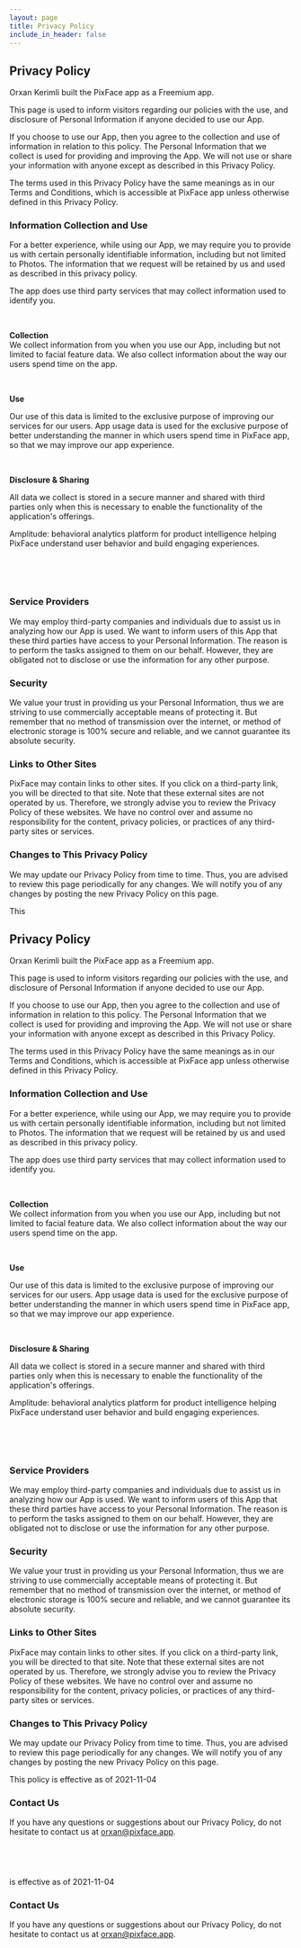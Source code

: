 ```yaml
---
layout: page
title: Privacy Policy
include_in_header: false
---
```


## Privacy Policy

Orxan Kerimli built the PixFace app as a Freemium app.

This page is used to inform visitors regarding our policies with the use, and disclosure of Personal Information if anyone decided to use our App.

If you choose to use our App, then you agree to the collection and use of information in relation to this policy. The Personal Information that we collect is used for providing and improving the App. We will not use or share your information with anyone except as described in this Privacy Policy.

The terms used in this Privacy Policy have the same meanings as in our Terms and Conditions, which is accessible at PixFace app unless otherwise defined in this Privacy Policy.

### Information Collection and Use

For a better experience, while using our App, we may require you to provide us with certain personally identifiable information, including but not limited to Photos. The information that we request will be retained by us and used as described in this privacy policy.

The app does use third party services that may collect information used to identify you.

‍

**Collection**  
We collect information from you when you use our App, including but not limited to facial feature data. We also collect information about the way our users spend time on the app.

‍

**Use**

Our use of this data is limited to the exclusive purpose of improving our services for our users. App usage data is used for the exclusive purpose of better understanding the manner in which users spend time in PixFace app, so that we may improve our app experience.

‍

**Disclosure & Sharing**

All data we collect is stored in a secure manner and shared with third parties only when this is necessary to enable the functionality of the application's offerings.

Amplitude: behavioral analytics platform for product intelligence helping PixFace understand user behavior and build engaging experiences.

‍

‍

### Service Providers

We may employ third-party companies and individuals due to assist us in analyzing how our App is used. We want to inform users of this App that these third parties have access to your Personal Information. The reason is to perform the tasks assigned to them on our behalf. However, they are obligated not to disclose or use the information for any other purpose.

### Security

We value your trust in providing us your Personal Information, thus we are striving to use commercially acceptable means of protecting it. But remember that no method of transmission over the internet, or method of electronic storage is 100% secure and reliable, and we cannot guarantee its absolute security.

### Links to Other Sites

PixFace may contain links to other sites. If you click on a third-party link, you will be directed to that site. Note that these external sites are not operated by us. Therefore, we strongly advise you to review the Privacy Policy of these websites. We have no control over and assume no responsibility for the content, privacy policies, or practices of any third-party sites or services.

### Changes to This Privacy Policy

We may update our Privacy Policy from time to time. Thus, you are advised to review this page periodically for any changes. We will notify you of any changes by posting the new Privacy Policy on this page.

This

<div style="
    font-family: SF Pro Display;
    font-size: 14px;
">

## Privacy Policy

Orxan Kerimli built the PixFace app as a Freemium app.

This page is used to inform visitors regarding our policies with the use, and disclosure of Personal Information if anyone decided to use our App.

If you choose to use our App, then you agree to the collection and use of information in relation to this policy. The Personal Information that we collect is used for providing and improving the App. We will not use or share your information with anyone except as described in this Privacy Policy.

The terms used in this Privacy Policy have the same meanings as in our Terms and Conditions, which is accessible at PixFace app unless otherwise defined in this Privacy Policy.

### Information Collection and Use

For a better experience, while using our App, we may require you to provide us with certain personally identifiable information, including but not limited to Photos. The information that we request will be retained by us and used as described in this privacy policy.

The app does use third party services that may collect information used to identify you.

‍

**Collection**  
We collect information from you when you use our App, including but not limited to facial feature data. We also collect information about the way our users spend time on the app.

‍

**Use**

Our use of this data is limited to the exclusive purpose of improving our services for our users. App usage data is used for the exclusive purpose of better understanding the manner in which users spend time in PixFace app, so that we may improve our app experience.

‍

**Disclosure & Sharing**

All data we collect is stored in a secure manner and shared with third parties only when this is necessary to enable the functionality of the application's offerings.

Amplitude: behavioral analytics platform for product intelligence helping PixFace understand user behavior and build engaging experiences.

‍

‍

### Service Providers

We may employ third-party companies and individuals due to assist us in analyzing how our App is used. We want to inform users of this App that these third parties have access to your Personal Information. The reason is to perform the tasks assigned to them on our behalf. However, they are obligated not to disclose or use the information for any other purpose.

### Security

We value your trust in providing us your Personal Information, thus we are striving to use commercially acceptable means of protecting it. But remember that no method of transmission over the internet, or method of electronic storage is 100% secure and reliable, and we cannot guarantee its absolute security.

### Links to Other Sites

PixFace may contain links to other sites. If you click on a third-party link, you will be directed to that site. Note that these external sites are not operated by us. Therefore, we strongly advise you to review the Privacy Policy of these websites. We have no control over and assume no responsibility for the content, privacy policies, or practices of any third-party sites or services.

### Changes to This Privacy Policy

We may update our Privacy Policy from time to time. Thus, you are advised to review this page periodically for any changes. We will notify you of any changes by posting the new Privacy Policy on this page.

This policy is effective as of 2021-11-04

### Contact Us

If you have any questions or suggestions about our Privacy Policy, do not hesitate to contact us at orxan@pixface.app.

## ‍

</div>

is effective as of 2021-11-04

### Contact Us

If you have any questions or suggestions about our Privacy Policy, do not hesitate to contact us at orxan@pixface.app.

## ‍